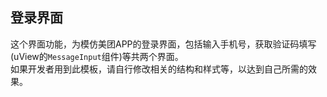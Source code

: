 ## 登录界面

<demo-model url="/pages/template/login/index"></demo-model>


这个界面功能，为模仿美团APP的登录界面，包括输入手机号，获取验证码填写(uView的`MessageInput`组件)等共两个界面。  
如果开发者用到此模板，请自行修改相关的结构和样式等，以达到自己所需的效果。